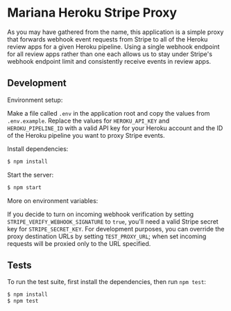 # Mariana Heroku Stripe Proxy

As you may have gathered from the name, this application is a simple proxy 
that forwards webhook event requests from Stripe to all of the Heroku 
review apps for a given Heroku pipeline. Using a single webhook endpoint
for all review apps rather than one each allows us to stay under Stripe's
webhook endpoint limit and consistently receive events in review apps.


## Development

Environment setup:

Make a file called `.env` in the application root and copy the values from
`.env.example`. Replace the values for `HEROKU_API_KEY` and `HEROKU_PIPELINE_ID`
with a valid API key for your Heroku account and the ID of the Heroku pipeline 
you want to proxy Stripe events.

Install dependencies:

```bash
$ npm install
```

Start the server:

```bash
$ npm start
```

More on environment variables:

If you decide to turn on incoming webhook verification by setting 
`STRIPE_VERIFY_WEBHOOK_SIGNATURE` to `true`, you'll need a valid Stripe secret 
key for `STRIPE_SECRET_KEY`. For development purposes, you can override the 
proxy destination URLs by setting `TEST_PROXY_URL`; when set incoming requests 
will be proxied only to the URL specified.

## Tests

To run the test suite, first install the dependencies, then run `npm test`:

```bash
$ npm install
$ npm test
```
